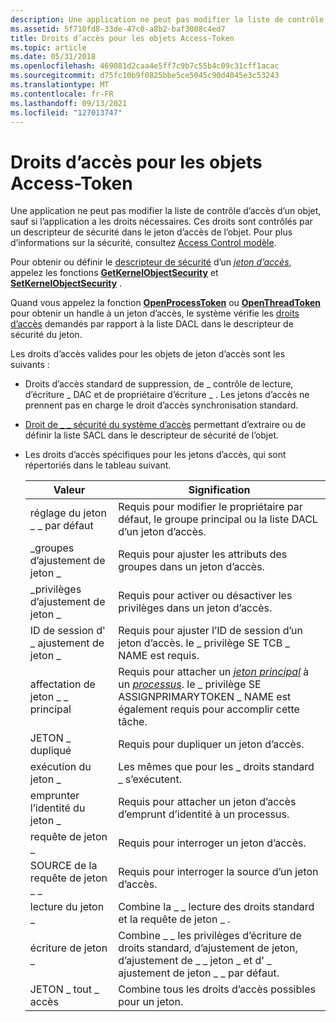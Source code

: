 ```yaml
---
description: Une application ne peut pas modifier la liste de contrôle d’accès d’un objet, sauf si l’application a les droits nécessaires.
ms.assetid: 5f710fd8-33de-47c0-a8b2-baf3008c4ed7
title: Droits d’accès pour les objets Access-Token
ms.topic: article
ms.date: 05/31/2018
ms.openlocfilehash: 469081d2caa4e5ff7c9b7c55b4c09c31cff1acac
ms.sourcegitcommit: d75fc10b9f0825bbe5ce5045c90d4045e3c53243
ms.translationtype: MT
ms.contentlocale: fr-FR
ms.lasthandoff: 09/13/2021
ms.locfileid: "127013747"
---
```

# <a name="access-rights-for-access-token-objects"></a>Droits d’accès pour les objets Access-Token

Une application ne peut pas modifier la liste de contrôle d’accès d’un objet, sauf si l’application a les droits nécessaires. Ces droits sont contrôlés par un descripteur de sécurité dans le jeton d’accès de l’objet. Pour plus d’informations sur la sécurité, consultez [Access Control modèle](access-control-model.md).

Pour obtenir ou définir le [descripteur de sécurité](security-descriptors.md) d’un [*jeton d’accès*](/windows/desktop/SecGloss/a-gly), appelez les fonctions [**GetKernelObjectSecurity**](/windows/win32/api/securitybaseapi/nf-securitybaseapi-getkernelobjectsecurity) et [**SetKernelObjectSecurity**](/windows/win32/api/securitybaseapi/nf-securitybaseapi-setkernelobjectsecurity) .

Quand vous appelez la fonction [**OpenProcessToken**](/windows/win32/api/processthreadsapi/nf-processthreadsapi-openprocesstoken) ou [**OpenThreadToken**](/windows/win32/api/processthreadsapi/nf-processthreadsapi-openthreadtoken) pour obtenir un handle à un jeton d’accès, le système vérifie les [droits d’accès](access-rights-and-access-masks.md) demandés par rapport à la liste DACL dans le descripteur de sécurité du jeton.

Les droits d’accès valides pour les objets de jeton d’accès sont les suivants :

-   Droits d’accès standard de suppression, de \_ contrôle de lecture, d’écriture \_ DAC et de propriétaire d’écriture \_ . [](standard-access-rights.md) Les jetons d’accès ne prennent pas en charge le droit d’accès synchronisation standard.
-   [Droit de \_ \_ sécurité du système d’accès](sacl-access-right.md) permettant d’extraire ou de définir la liste SACL dans le descripteur de sécurité de l’objet.
-   Les droits d’accès spécifiques pour les jetons d’accès, qui sont répertoriés dans le tableau suivant.

    | Valeur                     | Signification                                                                                                                                                                                                                                                                           |
    |---------------------------|-----------------------------------------------------------------------------------------------------------------------------------------------------------------------------------------------------------------------------------------------------------------------------------|
    | réglage du jeton \_ \_ par défaut    | Requis pour modifier le propriétaire par défaut, le groupe principal ou la liste DACL d’un jeton d’accès.                                                                                                                                                                                                  |
    | \_groupes d’ajustement de jeton \_     | Requis pour ajuster les attributs des groupes dans un jeton d’accès.                                                                                                                                                                                                               |
    | \_privilèges d’ajustement de jeton \_ | Requis pour activer ou désactiver les privilèges dans un jeton d’accès.                                                                                                                                                                                                                  |
    | ID de session d' \_ ajustement de jeton \_  | Requis pour ajuster l’ID de session d’un jeton d’accès. le \_ privilège SE TCB \_ NAME est requis.                                                                                                                                                                                    |
    | affectation de jeton \_ \_ principal    | Requis pour attacher un [*jeton principal*](/windows/desktop/SecGloss/p-gly) à un [*processus*](/windows/desktop/SecGloss/p-gly). le \_ privilège SE ASSIGNPRIMARYTOKEN \_ NAME est également requis pour accomplir cette tâche. |
    | JETON \_ dupliqué          | Requis pour dupliquer un jeton d’accès.                                                                                                                                                                                                                                            |
    | exécution du jeton \_            | Les mêmes que pour les \_ droits standard \_ s’exécutent.                                                                                                                                                                                                                                                |
    | emprunter l’identité du jeton \_        | Requis pour attacher un jeton d’accès d’emprunt d’identité à un processus.                                                                                                                                                                                                                    |
    | requête de jeton \_              | Requis pour interroger un jeton d’accès.                                                                                                                                                                                                                                                |
    | SOURCE de la requête de jeton \_ \_      | Requis pour interroger la source d’un jeton d’accès.                                                                                                                                                                                                                                  |
    | lecture du jeton \_               | Combine la \_ \_ lecture des droits standard et la requête de jeton \_ .                                                                                                                                                                                                                                 |
    | écriture de jeton \_              | Combine \_ \_ les privilèges d’écriture de droits standard, d’ajustement de jeton, d’ajustement de \_ \_ jeton \_ et d' \_ ajustement de jeton \_ \_ par défaut.                                                                                                                                                                   |
    | JETON \_ tout \_ accès        | Combine tous les droits d’accès possibles pour un jeton.                                                                                                                                                                                                                                  |

    

     

 

 
